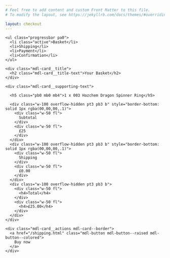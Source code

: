 ```yaml
---
# Feel free to add content and custom Front Matter to this file.
# To modify the layout, see https://jekyllrb.com/docs/themes/#overriding-theme-defaults

layout: checkout
---
```





<div class="pa2 bg-grey">

  <div class="w-100 mb5 overflow-hidden tc">

    <ul class="progressbar pa0">
      <li class="active">Basket</li>
      <li>Shipping</li>
      <li>Payment</li>
      <li>Confirmation</li>
    </ul>
  </div>


  <div class="demo-card-wide mdl-card mdl-shadow--2dp mx-auto">

    <div class="mdl-card__title">
      <h2 class="mdl-card__title-text">Your Basket</h2>
    </div>

    <div class="mdl-card__supporting-text">

      <h5 class="pb0 mb0 mb4">1 x 003 Hazchem Dragon Spinner Ring</h5>

      <div class="w-100 overflow-hidden pt3 pb3 b" style="border-bottom: solid 1px rgba(00,00,00,.1)">
        <div class="w-50 fl">
          Subtotal
        </div>
        <div class="w-50 fl">
          £25
        </div>
      </div>
      <div class="w-100 overflow-hidden pt3 pb3 b" style="border-bottom: solid 1px rgba(00,00,00,.1)">
        <div class="w-50 fl">
          Shipping
        </div>
        <div class="w-50 fl">
          £0.00
        </div>
      </div>
      <div class="w-100 overflow-hidden pt3 pb3 b">
        <div class="w-50 fl">
          <h4>Total</h4>
        </div>
        <div class="w-50 fl">
          <h4>£25.00</h4>
        </div>
      </div>
    </div>

    <div class="mdl-card__actions mdl-card--border">
      <a href="/shipping.html" class="mdl-button mdl-button--raised mdl-button--colored">
        Buy now
      </a>
    </div>

  </div>

</div>





